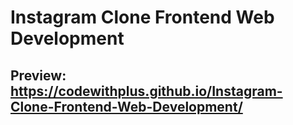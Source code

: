 # Instagram Clone Frontend Web Development

## Preview: https://codewithplus.github.io/Instagram-Clone-Frontend-Web-Development/
